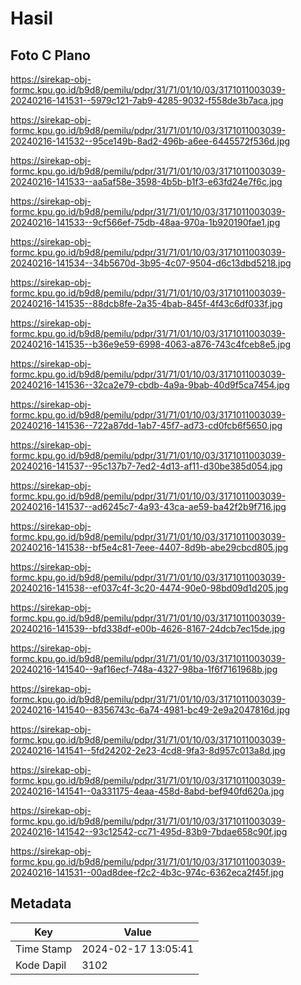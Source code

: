 # Hasil

## Foto C Plano

https://sirekap-obj-formc.kpu.go.id/b9d8/pemilu/pdpr/31/71/01/10/03/3171011003039-20240216-141531--5979c121-7ab9-4285-9032-f558de3b7aca.jpg

https://sirekap-obj-formc.kpu.go.id/b9d8/pemilu/pdpr/31/71/01/10/03/3171011003039-20240216-141532--95ce149b-8ad2-496b-a6ee-6445572f536d.jpg

https://sirekap-obj-formc.kpu.go.id/b9d8/pemilu/pdpr/31/71/01/10/03/3171011003039-20240216-141533--aa5af58e-3598-4b5b-b1f3-e63fd24e7f6c.jpg

https://sirekap-obj-formc.kpu.go.id/b9d8/pemilu/pdpr/31/71/01/10/03/3171011003039-20240216-141533--9cf566ef-75db-48aa-970a-1b920190fae1.jpg

https://sirekap-obj-formc.kpu.go.id/b9d8/pemilu/pdpr/31/71/01/10/03/3171011003039-20240216-141534--34b5670d-3b95-4c07-9504-d6c13dbd5218.jpg

https://sirekap-obj-formc.kpu.go.id/b9d8/pemilu/pdpr/31/71/01/10/03/3171011003039-20240216-141535--88dcb8fe-2a35-4bab-845f-4f43c6df033f.jpg

https://sirekap-obj-formc.kpu.go.id/b9d8/pemilu/pdpr/31/71/01/10/03/3171011003039-20240216-141535--b36e9e59-6998-4063-a876-743c4fceb8e5.jpg

https://sirekap-obj-formc.kpu.go.id/b9d8/pemilu/pdpr/31/71/01/10/03/3171011003039-20240216-141536--32ca2e79-cbdb-4a9a-9bab-40d9f5ca7454.jpg

https://sirekap-obj-formc.kpu.go.id/b9d8/pemilu/pdpr/31/71/01/10/03/3171011003039-20240216-141536--722a87dd-1ab7-45f7-ad73-cd0fcb6f5650.jpg

https://sirekap-obj-formc.kpu.go.id/b9d8/pemilu/pdpr/31/71/01/10/03/3171011003039-20240216-141537--95c137b7-7ed2-4d13-af11-d30be385d054.jpg

https://sirekap-obj-formc.kpu.go.id/b9d8/pemilu/pdpr/31/71/01/10/03/3171011003039-20240216-141537--ad6245c7-4a93-43ca-ae59-ba42f2b9f716.jpg

https://sirekap-obj-formc.kpu.go.id/b9d8/pemilu/pdpr/31/71/01/10/03/3171011003039-20240216-141538--bf5e4c81-7eee-4407-8d9b-abe29cbcd805.jpg

https://sirekap-obj-formc.kpu.go.id/b9d8/pemilu/pdpr/31/71/01/10/03/3171011003039-20240216-141538--ef037c4f-3c20-4474-90e0-98bd09d1d205.jpg

https://sirekap-obj-formc.kpu.go.id/b9d8/pemilu/pdpr/31/71/01/10/03/3171011003039-20240216-141539--bfd338df-e00b-4626-8167-24dcb7ec15de.jpg

https://sirekap-obj-formc.kpu.go.id/b9d8/pemilu/pdpr/31/71/01/10/03/3171011003039-20240216-141540--9af16ecf-748a-4327-98ba-1f6f7161968b.jpg

https://sirekap-obj-formc.kpu.go.id/b9d8/pemilu/pdpr/31/71/01/10/03/3171011003039-20240216-141540--8356743c-6a74-4981-bc49-2e9a2047816d.jpg

https://sirekap-obj-formc.kpu.go.id/b9d8/pemilu/pdpr/31/71/01/10/03/3171011003039-20240216-141541--5fd24202-2e23-4cd8-9fa3-8d957c013a8d.jpg

https://sirekap-obj-formc.kpu.go.id/b9d8/pemilu/pdpr/31/71/01/10/03/3171011003039-20240216-141541--0a331175-4eaa-458d-8abd-bef940fd620a.jpg

https://sirekap-obj-formc.kpu.go.id/b9d8/pemilu/pdpr/31/71/01/10/03/3171011003039-20240216-141542--93c12542-cc71-495d-83b9-7bdae658c90f.jpg

https://sirekap-obj-formc.kpu.go.id/b9d8/pemilu/pdpr/31/71/01/10/03/3171011003039-20240216-141531--00ad8dee-f2c2-4b3c-974c-6362eca2f45f.jpg


## Metadata

| Key        | Value               |
| ---------- | ------------------- |
| Time Stamp | 2024-02-17 13:05:41 |
| Kode Dapil | 3102                |



